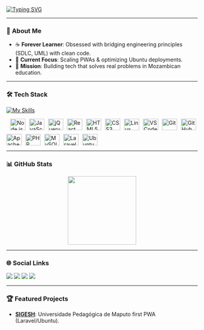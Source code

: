 [![Typing SVG](https://readme-typing-svg.demolab.com?font=Fira+Code&weight=700&size=26&pause=1000&color=2F81F7&random=false&width=440&lines=Hi%2C+I+am+Hard+007;Software+Engineer+%26+Developer;PWA+%7C+System+Design+Enthusiast;Building+Scalable+Solutions+)](https://git.io/typing-svg)

---

### 🔭 **About Me**
- ☕ **Forever Learner**: Obsessed with bridging engineering principles (SDLC, UML) with clean code.  
- 🌱 **Current Focus**: Scaling PWAs & optimizing Ubuntu deployments.  
- 🚀 **Mission**: Building tech that solves real problems in Mozambican education.  

---

### 🛠️ **Tech Stack**  
[![My Skills](https://skillicons.dev/icons?i=html,css,js,c,cpp,java,docker)](https://skillicons.dev)
<div style="display: flex; gap: 10px; flex-wrap: wrap;"><br>
  <img src="https://cdn.jsdelivr.net/gh/devicons/devicon/icons/nodejs/nodejs-original.svg" height="30" width="40" align="center" title="Node.js"/>
  <img src="https://cdn.jsdelivr.net/gh/devicons/devicon/icons/javascript/javascript-original.svg" height="30" width="40" align="center" title="JavaScript"/>
  <img src="https://cdn.jsdelivr.net/gh/devicons/devicon/icons/jquery/jquery-original.svg" height="30" width="40" align="center" title="jQuery"/>
  <img src="https://cdn.jsdelivr.net/gh/devicons/devicon/icons/react/react-original.svg" height="30" width="40" align="center" title="React"/>
  <img src="https://cdn.jsdelivr.net/gh/devicons/devicon/icons/html5/html5-original.svg" height="30" width="40" align="center" title="HTML5"/>
  <img src="https://cdn.jsdelivr.net/gh/devicons/devicon/icons/css3/css3-original.svg" height="30" width="40" align="center" title="CSS3"/>
  <img src="https://cdn.jsdelivr.net/gh/devicons/devicon/icons/linux/linux-original.svg" height="30" width="40" align="center" title="Linux"/>
  <img src="https://cdn.jsdelivr.net/gh/devicons/devicon/icons/vscode/vscode-original.svg" height="30" width="40" align="center" title="VS Code"/>
  <img src="https://cdn.jsdelivr.net/gh/devicons/devicon/icons/git/git-original.svg" height="30" width="40" align="center" title="Git"/>
  <img src="https://cdn.jsdelivr.net/gh/devicons/devicon/icons/github/github-original.svg" height="30" width="40" align="center" title="GitHub"/>
  <img src="https://cdn.jsdelivr.net/gh/devicons/devicon/icons/apache/apache-original.svg" height="30" width="40" align="center" title="Apache"/>
  <img src="https://cdn.jsdelivr.net/gh/devicons/devicon/icons/php/php-original.svg" height="30" width="40" align="center" title="PHP"/>
  <img src="https://cdn.jsdelivr.net/gh/devicons/devicon/icons/mysql/mysql-original.svg" height="30" width="40" align="center" title="MySQL"/>
  <img src="https://cdn.jsdelivr.net/gh/devicons/devicon/icons/laravel/laravel-plain.svg" height="30" width="40" title="Laravel"/>
  <img src="https://cdn.jsdelivr.net/gh/devicons/devicon/icons/ubuntu/ubuntu-plain.svg" height="30" width="40" title="Ubuntu"/>
</div>

---

### 📊 **GitHub Stats**  
<div align="center">
  <a href="https://github.com/Hard-007">
    <img height="180em" src="https://github-readme-stats.vercel.app/api/top-langs/?username=Hard-007&layout=compact&langs_count=7&theme=dracula"/>
  </a>
</div>

---

### 🌐 **Social Links**  
<div>
  <a href="https://instagram.com/alfeu_x" target="_blank"><img src="https://img.shields.io/badge/-Instagram-%23E4405F?style=for-the-badge&logo=instagram&logoColor=white" target="_blank"></a>
  <a href="mailto:alfeuxirinda@gmail.com"><img src="https://img.shields.io/badge/-Gmail-%23333?style=for-the-badge&logo=gmail&logoColor=white" target="_blank"></a>
  <a href="https://www.linkedin.com/in/alfeux" target="_blank"><img src="https://img.shields.io/badge/-LinkedIn-%230077B5?style=for-the-badge&logo=linkedin&logoColor=white" target="_blank"></a>
  <a href="https://www.codewars.com/users/Hard-007" target="_blank">
    <img src="https://www.codewars.com/users/Hard-007/badges/large"/>
  </a>
</div>

---

### 🏆 **Featured Projects**  
- **[SIGESH](https://github.com/Hard-007/SIGESH)**: Universidade Pedagógica de Maputo first PWA (Laravel/Ubuntu).   

<!---
Hard-007/Hard-007 is a ✨ special ✨ repository because its `README.md` (this file) appears on your GitHub profile.
You can click the Preview link to take a look at your changes.
--->
